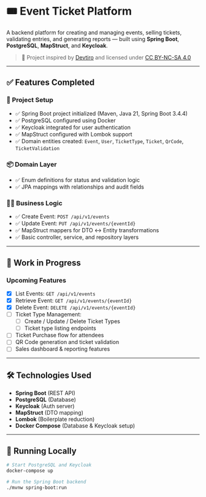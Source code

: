 # 🎟️ Event Ticket Platform

A backend platform for creating and managing events, selling tickets, validating entries, and generating reports — built using **Spring Boot**, **PostgreSQL**, **MapStruct**, and **Keycloak**.

> 📘 Project inspired by [Devtiro](https://www.devtiro.com) and licensed under [CC BY-NC-SA 4.0](https://creativecommons.org/licenses/by-nc-sa/4.0/)

---

## ✅ Features Completed

### 🔧 Project Setup
- ✅ Spring Boot project initialized (Maven, Java 21, Spring Boot 3.4.4)
- ✅ PostgreSQL configured using Docker
- ✅ Keycloak integrated for user authentication
- ✅ MapStruct configured with Lombok support
- ✅ Domain entities created: `Event`, `User`, `TicketType`, `Ticket`, `QrCode`, `TicketValidation`

### 📦 Domain Layer
- ✅ Enum definitions for status and validation logic
- ✅ JPA mappings with relationships and audit fields

### 🧑‍💻 Business Logic
- ✅ Create Event: `POST /api/v1/events`
- ✅ Update Event: `PUT /api/v1/events/{eventId}`
- ✅ MapStruct mappers for DTO ↔ Entity transformations
- ✅ Basic controller, service, and repository layers

---

## 🚧 Work in Progress

### Upcoming Features
- [x] List Events: `GET /api/v1/events`
- [x] Retrieve Event: `GET /api/v1/events/{eventId}`
- [x] Delete Event: `DELETE /api/v1/events/{eventId}`
- [ ] Ticket Type Management:
  - [ ] Create / Update / Delete Ticket Types
  - [ ] Ticket type listing endpoints
- [ ] Ticket Purchase flow for attendees
- [ ] QR Code generation and ticket validation
- [ ] Sales dashboard & reporting features

---

## 🛠️ Technologies Used

- **Spring Boot** (REST API)
- **PostgreSQL** (Database)
- **Keycloak** (Auth server)
- **MapStruct** (DTO mapping)
- **Lombok** (Boilerplate reduction)
- **Docker Compose** (Database & Keycloak setup)

---

## 🧪 Running Locally

```bash
# Start PostgreSQL and Keycloak
docker-compose up

# Run the Spring Boot backend
./mvnw spring-boot:run
